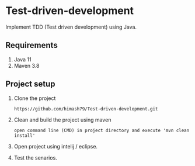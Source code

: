 # Test-driven-development
Implement TDD (Test driven development) using Java.

## Requirements

01) Java 11
02) Maven 3.8 

## Project setup

01) Clone the project

		https://github.com/himash79/Test-driven-development.git
    
03) Clean and build the project using maven

		open command line (CMD) in project directory and execute 'mvn clean install'
    
04) Open project using intelij / eclipse.
		
05) Test the senarios.
